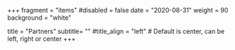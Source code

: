 +++
fragment = "items"
#disabled = false
date = "2020-08-31"
weight = 90
background = "white"

title = "Partners"
subtitle= ""
#title_align = "left" # Default is center, can be left, right or center
+++